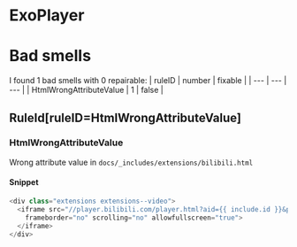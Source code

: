 # ExoPlayer 
 
# Bad smells
I found 1 bad smells with 0 repairable:
| ruleID | number | fixable |
| --- | --- | --- |
| HtmlWrongAttributeValue | 1 | false |
## RuleId[ruleID=HtmlWrongAttributeValue]
### HtmlWrongAttributeValue
Wrong attribute value
in `docs/_includes/extensions/bilibili.html`
#### Snippet
```java
<div class="extensions extensions--video">
  <iframe src="//player.bilibili.com/player.html?aid={{ include.id }}&page=1"
    frameborder="no" scrolling="no" allowfullscreen="true">
  </iframe>
</div>
```

